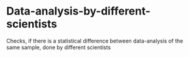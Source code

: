 # Data-analysis-by-different-scientists
Checks, if there is a statistical difference between data-analysis of the same sample, done by different scientists
